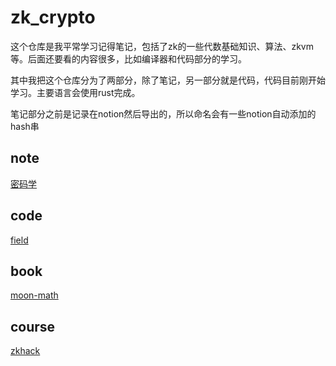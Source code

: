 # zk_crypto
这个仓库是我平常学习记得笔记，包括了zk的一些代数基础知识、算法、zkvm等。后面还要看的内容很多，比如编译器和代码部分的学习。

其中我把这个仓库分为了两部分，除了笔记，另一部分就是代码，代码目前刚开始学习。主要语言会使用rust完成。

笔记部分之前是记录在notion然后导出的，所以命名会有一些notion自动添加的hash串
## note
[密码学](./密码学.md)

## code
[field](./field/)

## book
[moon-math](./book/main-moonmath.pdf)
## course
[zkhack](https://zkhack.dev/zk-study-group-moonmath-manual/)